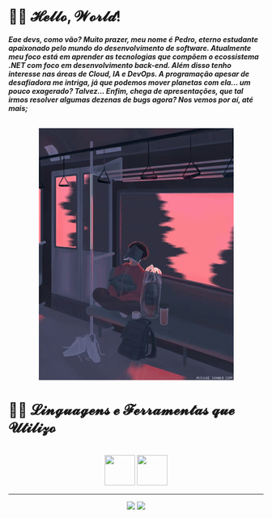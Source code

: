 <h1>🐱‍💻 𝓗𝓮𝓵𝓵𝓸, 𝓦𝓸𝓻𝓵𝓭!</h1>

<p><strong><em>Eae devs, como vão? Muito prazer, meu nome é Pedro, eterno estudante apaixonado pelo mundo do desenvolvimento de software. Atualmente meu foco está em aprender as tecnologias que compõem o ecossistema .NET com foco em desenvolvimento back-end. Além disso tenho interesse nas áreas de Cloud, IA e DevOps. A programação apesar de desafiadora me intriga, já que podemos mover planetas com ela... um pouco exagerado? Talvez... Enfim, chega de apresentações, que tal irmos resolver algumas dezenas de bugs agora? Nos vemos por aí, até mais;</em></strong></p><br>

<div align="center">
  <img src="./lofi.gif" />
</div>

<h1>🐱‍👓 𝓛𝓲𝓷𝓰𝓾𝓪𝓰𝓮𝓷𝓼 𝓮 𝓕𝓮𝓻𝓻𝓪𝓶𝓮𝓷𝓽𝓪𝓼 𝓺𝓾𝓮 𝓤𝓽𝓲𝓵𝓲𝔃𝓸</h1><br>
<div align="center">
  <img height="60em" width="60em" src="https://cdn.jsdelivr.net/gh/devicons/devicon@latest/icons/html5/html5-original.svg" />
  <img height="60em" width="60em" src="https://cdn.jsdelivr.net/gh/devicons/devicon@latest/icons/css3/css3-original.svg" />
</div>

<hr>

<div align="center">
  <img height="180em" src="https://github-readme-stats-yi.vercel.app//api?username=pedrootavio-yi&show_icons=true&theme=tokyonight&locale=pt-br"/>
  <img height="180em" src="https://github-readme-stats-yi.vercel.app//api/top-langs?username=pedrootavio-yi&layout=compact&show_icons=true&theme=tokyonight&locale=pt-br&custom_title=Ferramentas%20Mais%20Utilizadas" />
</div>

